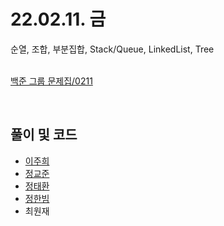 # 22.02.11. 금
순열, 조합, 부분집합, Stack/Queue, LinkedList, Tree
</br>
</br>

[백준 그룹 문제집/0211](https://www.acmicpc.net/group/workbook/view/13701/41728)

</br>

## 풀이 및 코드
* [이주희](https://github.com/daejeon5-algostudy/AlgorithmStudy/blob/main/%EC%8A%A4%ED%84%B0%EB%94%94/0211/%EC%9D%B4%EC%A3%BC%ED%9D%AC/README.md)
* [정교준](https://github.com/daejeon5-algostudy/AlgorithmStudy/blob/main/%EC%8A%A4%ED%84%B0%EB%94%94/0211/%EC%A0%95%EA%B5%90%EC%A4%80/README.md)
* [정태환](https://github.com/daejeon5-algostudy/AlgorithmStudy/blob/main/%EC%8A%A4%ED%84%B0%EB%94%94/0211/%EC%A0%95%ED%83%9C%ED%99%98/README.md)
* [정한빔](https://github.com/daejeon5-algostudy/AlgorithmStudy/blob/main/%EC%8A%A4%ED%84%B0%EB%94%94/0211/%EC%A0%95%ED%95%9C%EB%B9%94/README.md)
* 최원재


